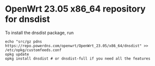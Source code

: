 OpenWrt 23.05 x86_64 repository for dnsdist
========

To install the dnsdist package, run

```
echo "src/gz pdns https://repo.powerdns.com/openwrt/OpenWrt_23.05/x86_64/dnsdist" >> /etc/opkg/customfeeds.conf
opkg update
opkg install dnsdist # or dnsdist-full if you need all the features
```
